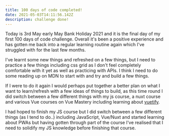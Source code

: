 ```yaml
---
title: 100 days of code completed!
date: 2021-05-03T14:11:56.142Z
description: challenge done!
---
```

Today is 3rd May early May Bank Holiday 2021 and it is the final day of my first 100 days of code challenge. Overall it's been a positive experience and has gotten me back into a regular learning routine again which I've struggled with for the last few months. 

I've learnt some new things and refreshed on a few things, but I need to practice a few things including css grid as I don't feel completely comfortable with it yet as well as practicing with APIs. I think I need to do some reading up on MDN to start with and try and build a few things. 

If I were to do it again I would perhaps put together a better plan on what I want to learn/refresh with a few ideas of things to build, as this time round I did switch between a few different things with my js course, a nuxt course and various Vue courses on Vue Mastery including learning about [vuetify](https://www.vuetifyjs.com). 

I had hoped to finish my JS course but I did switch between a few different things (as I tend to do..) including JavaScript, Vue/Nuxt and started learning about PWAs but having gotten through part of the course I've realised that I need to solidify my JS knowledge before finishing that course.